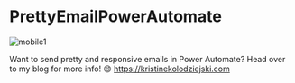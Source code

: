 # PrettyEmailPowerAutomate
![mobile1](https://user-images.githubusercontent.com/86930618/170551691-0a91ce6a-fb02-47b3-8b11-965fc5a5436b.PNG)



Want to send pretty and responsive emails in Power Automate? Head over to my blog for more info! 😊 https://kristinekolodziejski.com
